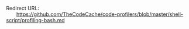 Redirect URL:  
  https://github.com/TheCodeCache/code-profilers/blob/master/shell-script/profiling-bash.md
 
 

